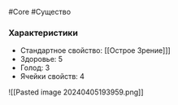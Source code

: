 #Core #Существо

### Характеристики

- Стандартное свойство: [[Острое Зрение]]]
- Здоровье: 5
- Голод: 3
- Ячейки свойств: 4

![[Pasted image 20240405193959.png]]